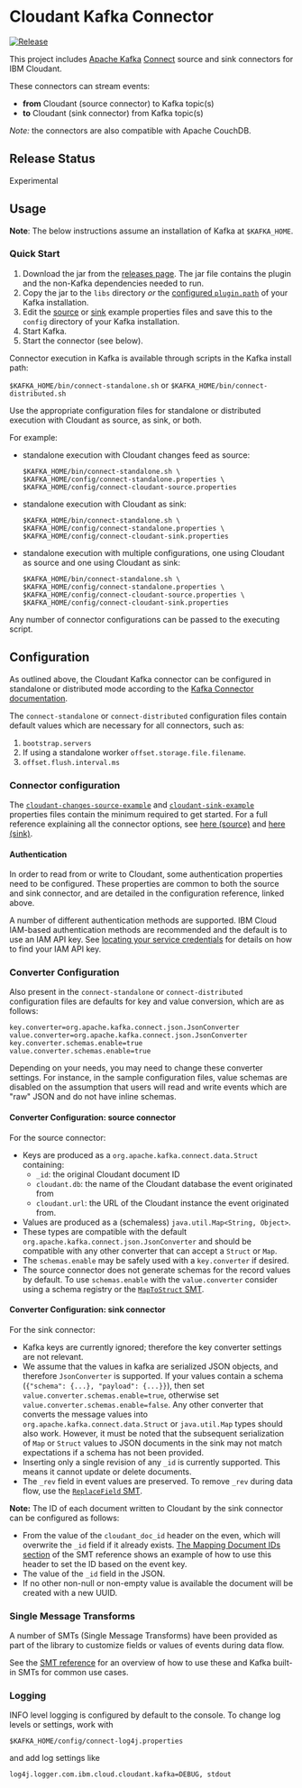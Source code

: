 # Cloudant Kafka Connector

[![Release](https://img.shields.io/github/v/release/IBM/cloudant-kafka-connector?include_prereleases)](https://github.com/IBM/cloudant-kafka-connector/releases/latest)

This project includes [Apache Kafka](https://kafka.apache.org/) [Connect](https://kafka.apache.org/documentation.html#connect) source and sink connectors for IBM Cloudant.

These connectors can stream events:
- **from** Cloudant (source connector) to Kafka topic(s)
- **to** Cloudant (sink connector) from Kafka topic(s)

_Note:_ the connectors are also compatible with Apache CouchDB.

## Release Status

Experimental

## Usage

**Note**: The below instructions assume an installation of Kafka at `$KAFKA_HOME`.

### Quick Start

1. Download the jar from the [releases page](https://github.com/IBM/cloudant-kafka-connector/releases). The jar file contains the plugin and the non-Kafka dependencies needed to run.
2. Copy the jar to the `libs` directory _or_ the
[configured `plugin.path`](https://kafka.apache.org/documentation.html#connectconfigs_plugin.path) of your Kafka installation.
3. Edit the [source](docs/connect-cloudant-changes-source-example.properties) or [sink](docs/connect-cloudant-sink-example.properties) example properties files and save this to the `config` directory of your Kafka installation.
4. Start Kafka.
5. Start the connector (see below).

Connector execution in Kafka is available through scripts in the Kafka install path:

`$KAFKA_HOME/bin/connect-standalone.sh` or `$KAFKA_HOME/bin/connect-distributed.sh`

Use the appropriate configuration files for standalone or distributed execution with Cloudant as source, as sink, or both.

For example:
- standalone execution with Cloudant changes feed as source:

  ```
  $KAFKA_HOME/bin/connect-standalone.sh \
  $KAFKA_HOME/config/connect-standalone.properties \
  $KAFKA_HOME/config/connect-cloudant-source.properties
  ```

- standalone execution with Cloudant as sink:

  ```
  $KAFKA_HOME/bin/connect-standalone.sh \
  $KAFKA_HOME/config/connect-standalone.properties \
  $KAFKA_HOME/config/connect-cloudant-sink.properties
  ```

- standalone execution with multiple configurations, one using Cloudant as source and one using Cloudant as sink:

  ```
  $KAFKA_HOME/bin/connect-standalone.sh \
  $KAFKA_HOME/config/connect-standalone.properties \
  $KAFKA_HOME/config/connect-cloudant-source.properties \
  $KAFKA_HOME/config/connect-cloudant-sink.properties
  ```

Any number of connector configurations can be passed to the executing script.


## Configuration

As outlined above, the Cloudant Kafka connector can be configured in standalone or distributed mode according to 
the [Kafka Connector documentation](https://kafka.apache.org/documentation.html#connect_configuring).

The `connect-standalone` or `connect-distributed` configuration files contain default values which are necessary for all connectors, such as:

1. `bootstrap.servers`
2. If using a standalone worker `offset.storage.file.filename`.
3. `offset.flush.interval.ms`

### Connector configuration

The [`cloudant-changes-source-example`](docs/connect-cloudant-changes-source-example.properties) and [`cloudant-sink-example`](docs/connect-cloudant-sink-example.properties) properties files contain the minimum required to get started.
For a full reference explaining all the connector options, see [here (source)](docs/configuration-reference-changes-source.md) and
[here (sink)](docs/configuration-reference-sink.md).

#### Authentication

In order to read from or write to Cloudant, some authentication properties need to be configured. These properties are common to both the source and sink connector, and are detailed in the configuration reference, linked above.

A number of different authentication methods are supported. IBM Cloud IAM-based authentication methods are recommended and the default is to use an IAM API key. See [locating your service credentials](https://cloud.ibm.com/docs/Cloudant?topic=Cloudant-locating-your-service-credentials) for details on how to find your IAM API key.

### Converter Configuration

Also present in the `connect-standalone` or `connect-distributed` configuration files are defaults for key and value conversion, which are as follows:
```
key.converter=org.apache.kafka.connect.json.JsonConverter
value.converter=org.apache.kafka.connect.json.JsonConverter
key.converter.schemas.enable=true
value.converter.schemas.enable=true
```

Depending on your needs, you may need to change these converter settings.
For instance, in the sample configuration files, value schemas are disabled on the assumption that users will read and write events which are "raw" JSON and do not have inline schemas.

#### Converter Configuration: source connector

For the source connector:
* Keys are produced as a `org.apache.kafka.connect.data.Struct` containing:
  * `_id`: the original Cloudant document ID
  * `cloudant.db`: the name of the Cloudant database the event originated from
  * `cloudant.url`: the URL of the Cloudant instance the event originated from.
* Values are produced as a (schemaless) `java.util.Map<String, Object>`.
* These types are compatible with the default `org.apache.kafka.connect.json.JsonConverter` and should be compatible with any other converter that can accept a `Struct` or `Map`.
* The `schemas.enable` may be safely used with a `key.converter` if desired.
* The source connector does not generate schemas for the record values by default. To use `schemas.enable` with the `value.converter` consider using a schema registry or the [`MapToStruct` SMT](docs/smt-reference.md#map-to-struct-conversion).

#### Converter Configuration: sink connector

For the sink connector:
* Kafka keys are currently ignored; therefore the key converter settings are not relevant.
* We assume that the values in kafka are serialized JSON objects, and therefore `JsonConverter` is supported. If your values contain a schema (`{"schema": {...}, "payload": {...}}`), then set `value.converter.schemas.enable=true`, otherwise set `value.converter.schemas.enable=false`. Any other converter that converts the message values into `org.apache.kafka.connect.data.Struct` or `java.util.Map` types should also work. However, it must be noted that the subsequent serialization of `Map` or `Struct` values to JSON documents in the sink may not match expectations if a schema has not been provided.
* Inserting only a single revision of any `_id` is currently supported.  This means it cannot update or delete documents.
* The `_rev` field in event values are preserved.  To remove `_rev` during data flow, use the [`ReplaceField` SMT](docs/smt-reference.md#removing-_rev-field).

**Note:** The ID of each document written to Cloudant by the sink connector can be configured as follows:

* From the value of the `cloudant_doc_id` header on the even, which will overwrite the `_id` field if it already exists.
  [The Mapping Document IDs section](docs/smt-reference.md#mapping-document-ids) of the SMT reference shows an example of how to use this header to set the ID based on the event key.
* The value of the `_id` field in the JSON.
* If no other non-null or non-empty value is available the document will be created with a new UUID.

### Single Message Transforms

A number of SMTs (Single Message Transforms) have been provided as part of the library to customize fields or values of events during data flow.

See the [SMT reference](docs/smt-reference.md) for an overview of how to use these and Kafka built-in SMTs for common use cases.

### Logging

INFO level logging is configured by default to the console. To change log levels or settings, work with

`$KAFKA_HOME/config/connect-log4j.properties`

and add log settings like

`log4j.logger.com.ibm.cloud.cloudant.kafka=DEBUG, stdout`
